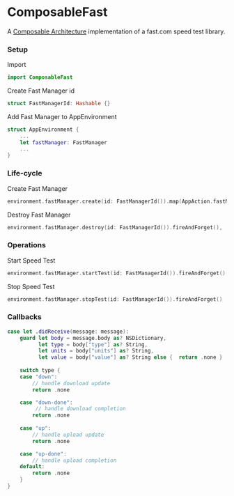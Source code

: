 # ComposableFast

A [Composable Architecture](https://github.com/pointfreeco/swift-composable-architecture) implementation of a fast.com speed test library.


### Setup

Import
```swift
import ComposableFast
```

Create Fast Manager id

```swift
struct FastManagerId: Hashable {}
```

Add Fast Manager to AppEnvironment

```swift
struct AppEnvironment {
    ...
    let fastManager: FastManager
    ...
}
```

### Life-cycle

Create Fast Manager

```swift 
environment.fastManager.create(id: FastManagerId()).map(AppAction.fastManager)
```

Destroy Fast Manager

```swift
environment.fastManager.destroy(id: FastManagerId()).fireAndForget(),
``` 

### Operations

Start Speed Test

```swift
environment.fastManager.startTest(id: FastManagerId()).fireAndForget()
```

Stop Speed Test

```swift
environment.fastManager.stopTest(id: FastManagerId()).fireAndForget()
```

### Callbacks

```swift
case let .didReceive(message: message):
    guard let body = message.body as? NSDictionary,
          let type = body["type"] as? String,
          let units = body["units"] as? String,
          let value = body["value"] as? String else {  return .none }
    
    switch type {
    case "down":
    	// handle download update
        return .none

    case "down-done":
         // handle download completion
        return .none
        
    case "up":
        // handle upload update
        return .none

    case "up-done":
        // handle upload completion
    default:
        return .none
    }
}
```